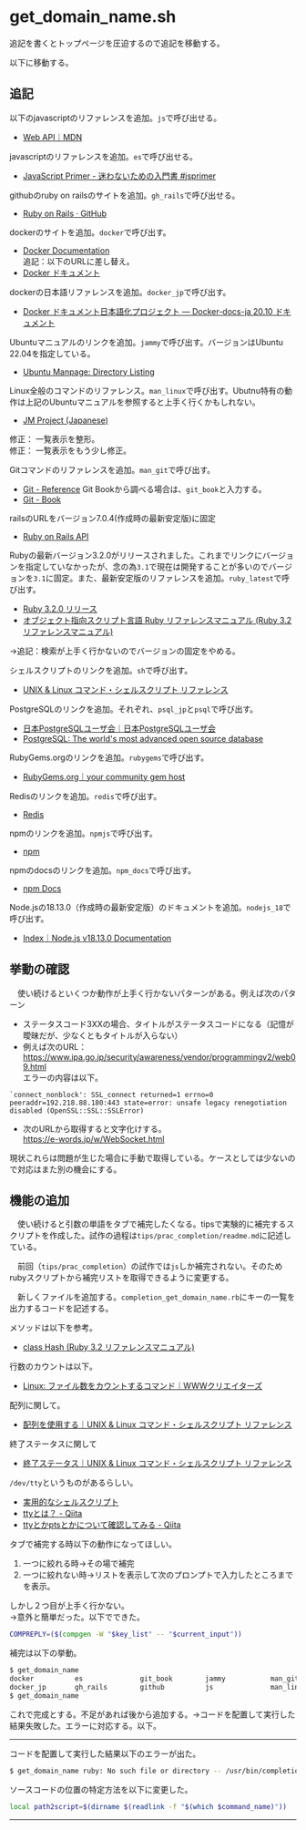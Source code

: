 # get_domain_name.sh

追記を書くとトップページを圧迫するので追記を移動する。

以下に移動する。

## 追記
以下のjavascriptのリファレンスを追加。`js`で呼び出せる。
- [Web API｜MDN](https://developer.mozilla.org/ja/docs/Web/API)

javascriptのリファレンスを追加。`es`で呼び出せる。
- [JavaScript Primer - 迷わないための入門書 #jsprimer](https://jsprimer.net/)

githubのruby on railsのサイトを追加。`gh_rails`で呼び出せる。
- [Ruby on Rails · GitHub](https://github.com/rails)

dockerのサイトを追加。`docker`で呼び出す。
- [Docker Documentation](https://docs.docker.com/)  
追記：以下のURLに差し替え。
- [Docker ドキュメント](https://matsuand.github.io/docs.docker.jp.onthefly/)

dockerの日本語リファレンスを追加。`docker_jp`で呼び出す。
- [Docker ドキュメント日本語化プロジェクト — Docker-docs-ja 20.10 ドキュメント](https://docs.docker.jp/)

Ubuntuマニュアルのリンクを追加。`jammy`で呼び出す。バージョンはUbuntu 22.04を指定している。
- [Ubuntu Manpage: Directory Listing ](https://manpages.ubuntu.com/manpages/jammy/)

Linux全般のコマンドのリファレンス。`man_linux`で呼び出す。Ubutnu特有の動作は上記のUbuntuマニュアルを参照すると上手く行くかもしれない。
- [JM Project (Japanese)](https://linuxjm.osdn.jp/)

修正： 一覧表示を整形。  
修正： 一覧表示をもう少し修正。

Gitコマンドのリファレンスを追加。`man_git`で呼び出す。
- [Git - Reference](https://git-scm.com/docs)
Git Bookから調べる場合は、`git_book`と入力する。
- [Git - Book](https://git-scm.com/book/ja/v2)

railsのURLをバージョン7.0.4(作成時の最新安定版)に固定
- [Ruby on Rails API](https://api.rubyonrails.org/v7.0.4/)

Rubyの最新バージョン3.2.0がリリースされました。これまでリンクにバージョンを指定していなかったが、念の為`3.1`で現在は開発することが多いのでバージョンを`3.1`に固定。また、最新安定版のリファレンスを追加。`ruby_latest`で呼び出す。
- [Ruby 3.2.0 リリース](https://www.ruby-lang.org/ja/news/2022/12/25/ruby-3-2-0-released/)
- [オブジェクト指向スクリプト言語 Ruby リファレンスマニュアル (Ruby 3.2 リファレンスマニュアル)](https://docs.ruby-lang.org/ja/latest/doc/index.html)

→追記：検索が上手く行かないのでバージョンの固定をやめる。

シェルスクリプトのリンクを追加。`sh`で呼び出す。
- [UNIX &amp; Linux コマンド・シェルスクリプト リファレンス](https://shellscript.sunone.me/)  

PostgreSQLのリンクを追加。それぞれ、`psql_jp`と`psql`で呼び出す。
- [日本PostgreSQLユーザ会｜日本PostgreSQLユーザ会](https://www.postgresql.jp/)
- [PostgreSQL: The world's most advanced open source database](https://www.postgresql.org/)

RubyGems.orgのリンクを追加。`rubygems`で呼び出す。
- [RubyGems.org｜your community gem host](https://rubygems.org/)

Redisのリンクを追加。`redis`で呼び出す。
- [Redis](https://redis.io/)

npmのリンクを追加。`npmjs`で呼び出す。
- [npm](https://www.npmjs.com/)

npmのdocsのリンクを追加。`npm_docs`で呼び出す。
- [npm Docs](https://docs.npmjs.com/)

Node.jsの18.13.0（作成時の最新安定版）のドキュメントを追加。`nodejs_18`で呼び出す。
- [Index｜Node.js v18.13.0 Documentation](https://nodejs.org/dist/latest-v18.x/docs/api/)

## 挙動の確認
　使い続けるといくつか動作が上手く行かないパターンがある。例えば次のパターン

- ステータスコード3XXの場合、タイトルがステータスコードになる（記憶が曖昧だが、少なくともタイトルが入らない）
- 例えば次のURL：https://www.ipa.go.jp/security/awareness/vendor/programmingv2/web09.html  
エラーの内容は以下。
```
`connect_nonblock': SSL_connect returned=1 errno=0 peeraddr=192.218.88.180:443 state=error: unsafe legacy renegotiation disabled (OpenSSL::SSL::SSLError)
```
-  次のURLから取得すると文字化けする。  
https://e-words.jp/w/WebSocket.html

現状これらは問題が生じた場合に手動で取得している。ケースとしては少ないので対応はまた別の機会にする。

## 機能の追加
　使い続けると引数の単語をタブで補完したくなる。tipsで実験的に補完するスクリプトを作成した。試作の過程は`tips/prac_completion/readme.md`に記述している。

　前回（`tips/prac_completion`）の試作では`js`しか補完されない。そのためrubyスクリプトから補完リストを取得できるように変更する。

　新しくファイルを追加する。`completion_get_domain_name.rb`にキーの一覧を出力するコードを記述する。

メソッドは以下を参考。
- [class Hash (Ruby 3.2 リファレンスマニュアル)](https://docs.ruby-lang.org/ja/latest/class/Hash.html#I_KEYS)

行数のカウントは以下。
- [Linux: ファイル数をカウントするコマンド｜WWWクリエイターズ](https://www-creators.com/archives/5820)

配列に関して。
- [配列を使用する｜UNIX &amp; Linux コマンド・シェルスクリプト リファレンス](https://shellscript.sunone.me/array.html)

終了ステータスに関して
- [終了ステータス｜UNIX &amp; Linux コマンド・シェルスクリプト リファレンス](https://shellscript.sunone.me/exit_status.html)

`/dev/tty`というものがあるらしい。
- [実用的なシェルスクリプト](https://www.kushiro-ct.ac.jp/yanagawa/ex-2017/3-unix/03.html)
- [ttyとは？ - Qiita](https://qiita.com/hoge_5555/items/f677f9ec7cd859380426)
- [ttyとかptsとかについて確認してみる - Qiita](https://qiita.com/toshihirock/items/22de12f99b5c40365369)

タブで補完する時以下の動作になってほしい。

1. 一つに絞れる時→その場で補完
1. 一つに絞れない時→リストを表示して次のプロンプトで入力したところまでを表示。

しかし２つ目が上手く行かない。  
→意外と簡単だった。以下でできた。

```bash
COMPREPLY=($(compgen -W "$key_list" -- "$current_input"))
```

補完は以下の挙動。

```bash
$ get_domain_name 
docker          es              git_book        jammy           man_git         mdn             rails_guide     ruby            
docker_jp       gh_rails        github          js              man_linux       rails           rails_guide_en  ruby_latest     
$ get_domain_name
``` 

これで完成とする。不足があれば後から追加する。→コードを配置して実行した結果失敗した。エラーに対応する。以下。

---

コードを配置して実行した結果以下のエラーが出た。

```bash
$ get_domain_name ruby: No such file or directory -- /usr/bin/completion_get_domain_name.rb (LoadError)
```

ソースコードの位置の特定方法を以下に変更した。
```bash
local path2script=$(dirname $(readlink -f "$(which $command_name)"))
```

---